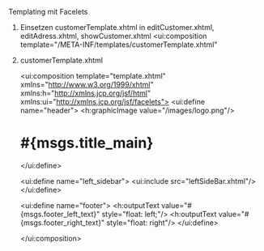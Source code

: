 

Templating mit Facelets

1. Einsetzen customerTemplate.xhtml in editCustomer.xhtml, editAdress.xhtml, showCustomer.xhtml
	<ui:composition template="/META-INF/templates/customerTemplate.xhtml"

2. customerTemplate.xhtml
	
	<?xml version="1.0" encoding="ISO-8859-1" ?>
	  <ui:composition template="template.xhtml"
                xmlns="http://www.w3.org/1999/xhtml"
                xmlns:h="http://xmlns.jcp.org/jsf/html"
                xmlns:ui="http://xmlns.jcp.org/jsf/facelets">
    <ui:define name="header">
        <h:graphicImage value="/images/logo.png"/>
        <h1>#{msgs.title_main}</h1>
    </ui:define>

    <ui:define name="left_sidebar">
        <ui:include src="leftSideBar.xhtml"/>
    </ui:define>

    <ui:define name="footer">
        <h:outputText value="#{msgs.footer_left_text}" style="float: left;"/>
        <h:outputText value="#{msgs.footer_right_text}" style="float: right"/>
    </ui:define>

	 </ui:composition>
	